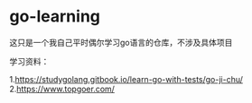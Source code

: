 # go-learning
这只是一个我自己平时偶尔学习go语言的仓库，不涉及具体项目

学习资料：

1.https://studygolang.gitbook.io/learn-go-with-tests/go-ji-chu/
2.https://www.topgoer.com/